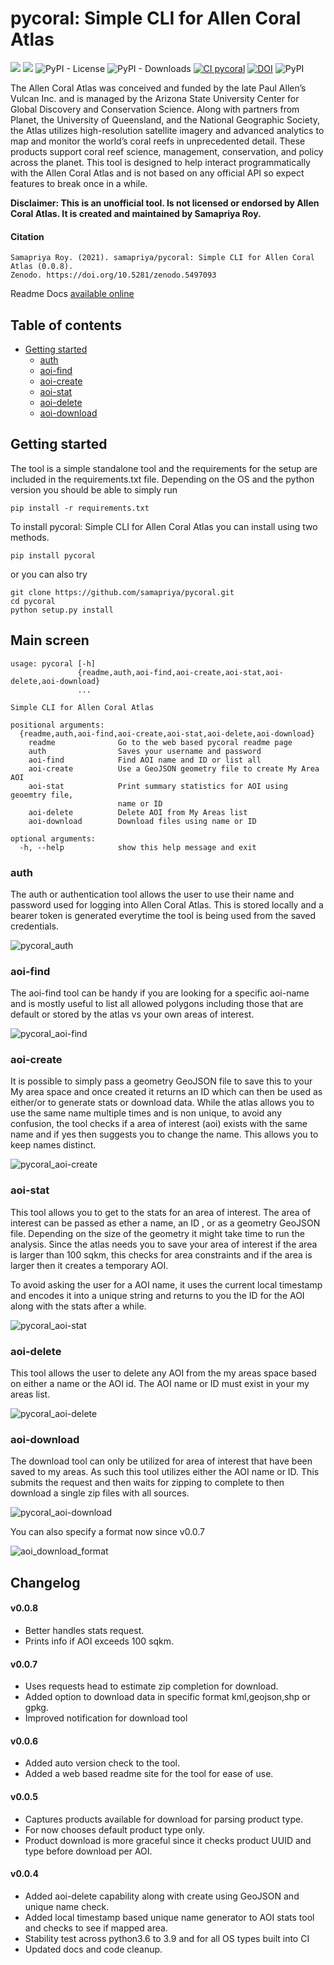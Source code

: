 # pycoral: Simple CLI for Allen Coral Atlas

![](https://tokei.rs/b1/github/samapriya/pycoral?category=code)
![](https://tokei.rs/b1/github/samapriya/pycoral?category=files)
![PyPI - License](https://img.shields.io/pypi/l/pycoral)
![PyPI - Downloads](https://img.shields.io/pypi/dm/pycoral)
[![CI pycoral](https://github.com/samapriya/pycoral/actions/workflows/package_ci.yml/badge.svg)](https://github.com/samapriya/pycoral/actions/workflows/package_ci.yml)
[![DOI](https://zenodo.org/badge/DOI/10.5281/zenodo.5497093.svg)](https://doi.org/10.5281/zenodo.5497093)
![PyPI](https://img.shields.io/pypi/v/pycoral)

The Allen Coral Atlas was conceived and funded by the late Paul Allen’s Vulcan Inc. and is managed by the Arizona State University Center for Global Discovery and Conservation Science. Along with partners from Planet, the University of Queensland, and the National Geographic Society, the Atlas utilizes high-resolution satellite imagery and advanced analytics to map and monitor the world’s coral reefs in unprecedented detail. These products support coral reef science, management, conservation, and policy across the planet. This tool is designed to help interact programmatically with the Allen Coral Atlas and is not based on any official API so expect features to break once in a while.

**Disclaimer: This is an unofficial tool. Is not licensed or endorsed by Allen Coral Atlas. It is created and maintained by Samapriya Roy.**

#### Citation

```
Samapriya Roy. (2021). samapriya/pycoral: Simple CLI for Allen Coral Atlas (0.0.8).
Zenodo. https://doi.org/10.5281/zenodo.5497093
```

Readme Docs [available online](https://samapriya.github.io/pycoral)

## Table of contents
* [Getting started](#getting-started)
    * [auth](#auth)
    * [aoi-find](#aoi-find)
    * [aoi-create](#aoi-create)
    * [aoi-stat](#aoi-stat)
    * [aoi-delete](#aoi-delete)
    * [aoi-download](#aoi-download)

## Getting started
The tool is a simple standalone tool and the requirements for the setup are included in the requirements.txt file. Depending on the OS and the python version you should be able to simply run

```pip install -r requirements.txt```

To install pycoral: Simple CLI for Allen Coral Atlas you can install using two methods.

```
pip install pycoral
```

or you can also try

```
git clone https://github.com/samapriya/pycoral.git
cd pycoral
python setup.py install
```

## Main screen

```
usage: pycoral [-h]
               {readme,auth,aoi-find,aoi-create,aoi-stat,aoi-delete,aoi-download}
               ...

Simple CLI for Allen Coral Atlas

positional arguments:
  {readme,auth,aoi-find,aoi-create,aoi-stat,aoi-delete,aoi-download}
    readme              Go to the web based pycoral readme page
    auth                Saves your username and password
    aoi-find            Find AOI name and ID or list all
    aoi-create          Use a GeoJSON geometry file to create My Area AOI
    aoi-stat            Print summary statistics for AOI using geoemtry file,
                        name or ID
    aoi-delete          Delete AOI from My Areas list
    aoi-download        Download files using name or ID

optional arguments:
  -h, --help            show this help message and exit
```

### auth
The auth or authentication tool allows the user to use their name and password used for logging into Allen Coral Atlas. This is stored locally and a bearer token is generated everytime the tool is being used from the saved credentials.

![pycoral_auth](https://user-images.githubusercontent.com/6677629/118433326-5d397000-b6a0-11eb-9078-905064bcd244.gif)

### aoi-find
The aoi-find tool can be handy if you are looking for a specific aoi-name and is mostly useful to list all allowed polygons including those that are default or stored by the atlas vs your own areas of interest.

![pycoral_aoi-find](https://user-images.githubusercontent.com/6677629/118433340-6296ba80-b6a0-11eb-83f3-e2376f4fa5a6.gif)

### aoi-create
It is possible to simply pass a geometry GeoJSON file to save this to your My area space and once created it returns an ID which can then be used as either/or to generate stats or download data. While the atlas allows you to use the same name multiple times and is non unique, to avoid any confusion, the tool checks if a area of interest (aoi) exists with the same name and if yes then suggests you to change the name. This allows you to keep names distinct.

![pycoral_aoi-create](https://user-images.githubusercontent.com/6677629/118433354-69bdc880-b6a0-11eb-94d8-312a725fa29e.gif)

### aoi-stat
This tool allows you to get to the stats for an area of interest. The area of interest can be passed as ether a name, an ID , or as a geometry GeoJSON file. Depending on the size of the geometry it might take time to run the analysis. Since the atlas needs you to save your area of interest if the area is larger than 100 sqkm, this checks for area constraints and if the area is larger then it creates a temporary AOI.

To avoid asking the user for a AOI name, it uses the current local timestamp and encodes it into a unique string and returns to you the ID for the AOI along with the stats after a while.

![pycoral_aoi-stat](https://user-images.githubusercontent.com/6677629/118433364-6fb3a980-b6a0-11eb-9387-2495ae185b45.gif)

### aoi-delete
This tool allows the user to delete any AOI from the my areas space based on either a name or the AOI id. The AOI name or ID must exist in your my areas list.

![pycoral_aoi-delete](https://user-images.githubusercontent.com/6677629/118433379-780be480-b6a0-11eb-8420-33708e4bac6a.gif)

### aoi-download
The download tool can only be utilized for area of interest that have been saved to my areas. As such this tool utilizes either the AOI name or ID. This submits the request and then waits for zipping to complete to then download a single zip files with all sources.

![pycoral_aoi-download](https://user-images.githubusercontent.com/6677629/118433385-7e9a5c00-b6a0-11eb-87cd-d84b81960757.gif)

You can also specify a format now since v0.0.7

![aoi_download_format](https://user-images.githubusercontent.com/6677629/119296374-6b4a3c00-bc1e-11eb-85d9-df5f476dbbf7.gif)


## Changelog

#### v0.0.8
- Better handles stats request.
- Prints info if AOI exceeds 100 sqkm.

#### v0.0.7
- Uses requests head to estimate zip completion for download.
- Added option to download data in specific format kml,geojson,shp or gpkg.
- Improved notification for download tool

#### v0.0.6
- Added auto version check to the tool.
- Added a web based readme site for the tool for ease of use.

#### v0.0.5
- Captures products available for download for parsing product type.
- For now chooses default product type only.
- Product download is more graceful since it checks product UUID and type before download per AOI.

#### v0.0.4
- Added aoi-delete capability along with create using GeoJSON and unique name check.
- Added local timestamp based unique name generator to AOI stats tool and checks to see if mapped area.
- Stability test across python3.6 to 3.9 and for all OS types built into CI
- Updated docs and code cleanup.
